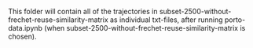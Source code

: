 This folder will contain all of the trajectories in subset-2500-without-frechet-reuse-similarity-matrix as individual txt-files, after running porto-data.ipynb (when subset-2500-without-frechet-reuse-similarity-matrix is chosen).